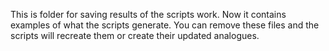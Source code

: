 This is folder for saving results of the scripts work. Now it contains examples of what the scripts generate. You can remove these files and the scripts will recreate them or create their updated analogues.